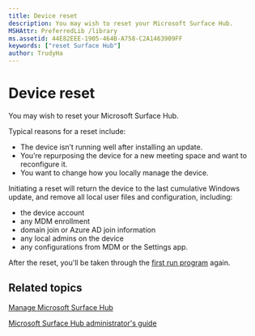 ```yaml
---
title: Device reset
description: You may wish to reset your Microsoft Surface Hub.
MSHAttr: PreferredLib /library
ms.assetid: 44E82EEE-1905-464B-A758-C2A1463909FF
keywords: ["reset Surface Hub"]
author: TrudyHa
---
```


# Device reset


You may wish to reset your Microsoft Surface Hub.

Typical reasons for a reset include:

-   The device isn’t running well after installing an update.
-   You’re repurposing the device for a new meeting space and want to reconfigure it.
-   You want to change how you locally manage the device.

Initiating a reset will return the device to the last cumulative Windows update, and remove all local user files and configuration, including:

-   the device account
-   any MDM enrollment
-   domain join or Azure AD join information
-   any local admins on the device
-   any configurations from MDM or the Settings app.

After the reset, you'll be taken through the [first run program](set-up-your-surface-hub--configure--first-run-program.md) again.

## Related topics


[Manage Microsoft Surface Hub](manage-surface-hub.md)

[Microsoft Surface Hub administrator's guide](surface-hub-administrators-guide.md)

 

 





